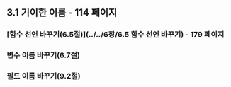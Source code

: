 ## 3.1 기이한 이름 - 114 페이지

### [함수 선언 바꾸기(6.5절)](../../6장/6.5 함수 선언 바꾸기) - 179 페이지

### 변수 이름 바꾸기(6.7절)

### 필드 이름 바꾸기(9.2절)
